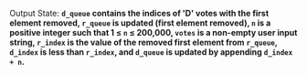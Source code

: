 Output State: **`d_queue` contains the indices of 'D' votes with the first element removed, `r_queue` is updated (first element removed), `n` is a positive integer such that 1 ≤ `n` ≤ 200,000, `votes` is a non-empty user input string, `r_index` is the value of the removed first element from `r_queue`, `d_index` is less than `r_index`, and `d_queue` is updated by appending `d_index + n`.**